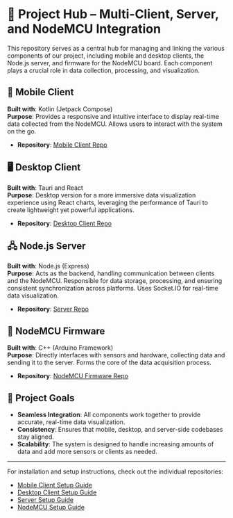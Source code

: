 # 📡 Project Hub – Multi-Client, Server, and NodeMCU Integration  

This repository serves as a central hub for managing and linking the various components of our project, including mobile and desktop clients, the Node.js server, and firmware for the NodeMCU board. Each component plays a crucial role in data collection, processing, and visualization.  

## 📱 Mobile Client  
**Built with**: Kotlin (Jetpack Compose)  
**Purpose**: Provides a responsive and intuitive interface to display real-time data collected from the NodeMCU. Allows users to interact with the system on the go.  
- **Repository**: [Mobile Client Repo](https://github.com/Fr33yr/NodeMCU_MobileClient)  

## 🖥️ Desktop Client  
**Built with**: Tauri and React  
**Purpose**: Desktop version for a more immersive data visualization experience using React charts, leveraging the performance of Tauri to create lightweight yet powerful applications.  
- **Repository**: [Desktop Client Repo](https://github.com/Fr33yr/NodeMCU_Desktop_Client) 

## 🖧 Node.js Server  
**Built with**: Node.js (Express)  
**Purpose**: Acts as the backend, handling communication between clients and the NodeMCU. Responsible for data storage, processing, and ensuring consistent synchronization across platforms. Uses Socket.IO for real-time data visualization.  
- **Repository**: [Server Repo](https://github.com/Fr33yr/NodeMCU-local-server)

## 🔌 NodeMCU Firmware  
**Built with**: C++ (Arduino Framework)  
**Purpose**: Directly interfaces with sensors and hardware, collecting data and sending it to the server. Forms the core of the data acquisition process.  
- **Repository**: [NodeMCU Firmware Repo](https://github.com/Fr33yr/NodeMCU_Board) 

## 🔗 Project Goals  
- **Seamless Integration**: All components work together to provide accurate, real-time data visualization.  
- **Consistency**: Ensures that mobile, desktop, and server-side codebases stay aligned.  
- **Scalability**: The system is designed to handle increasing amounts of data and add more sensors or clients as needed.  

---

For installation and setup instructions, check out the individual repositories:
- [Mobile Client Setup Guide](https://github.com/Fr33yr/NodeMCU_MobileClient)
- [Desktop Client Setup Guide](https://github.com/Fr33yr/NodeMCU_Desktop_Client)
- [Server Setup Guide](https://github.com/Fr33yr/NodeMCU-local-server)
- [NodeMCU Setup Guide](https://github.com/Fr33yr/NodeMCU_Board)
